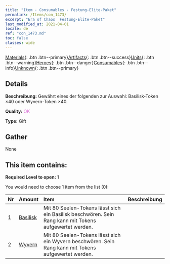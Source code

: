 ```yaml
---
title: "Item - Consumables - Festung-Elite-Paket"
permalink: /Items/con_1473/
excerpt: "Era of Chaos  Festung-Elite-Paket"
last_modified_at: 2021-04-01
locale: de
ref: "con_1473.md"
toc: false
classes: wide
---
```

 [Materials](/de/Items/){: .btn .btn--primary}[Artifacts](/de/Items/Artifacts/){: .btn .btn--success}[Units](/de/Items/Units/){: .btn .btn--warning}[Heroes](/de/Items/Heroes/){: .btn .btn--danger}[Consumables](/de/Items/Consumables/){: .btn .btn--info}[Unknown](/de/Items/Unknown/){: .btn .btn--primary}

## Details
 **Beschreibung:** Gewährt eines der folgenden zur Auswahl: Basilisk-Token ×40 oder Wyvern-Token ×40.

 **Quality:** <span style="color: #DA70D6">OK</span>

 **Type:** Gift

## Gather

  None

## This item contains:

 **Required Level to open:** 1

 You would need to choose 1 item from the list (0):

  | Nr | Amount |     Item    | Beschreibung |
  |:---|:-------|:------------|:-----------:|
  | 1 | [Basilisk](/de/Items/unt_256/) | Mit 80 Seelen-Tokens lässt sich ein Basilisk beschwören. Sein Rang kann mit Tokens aufgewertet werden. | 
  | 2 | [Wyvern](/de/Items/unt_258/) | Mit 80 Seelen-Tokens lässt sich ein Wyvern beschwören. Sein Rang kann mit Tokens aufgewertet werden. | 
